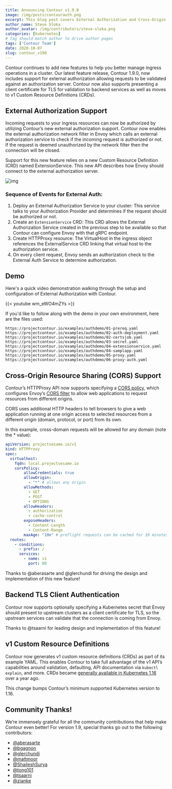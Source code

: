 ```yaml
---
title: Announcing Contour v1.9.0
image: /img/posts/contourauth.png
excerpt: This blog post covers External Authorization and Cross-Origin Resource Sharing (CORS) Support in Contour v1.9.0.
author_name: Steve Sloka
author_avatar: /img/contributors/steve-sloka.png
categories: [kubernetes]
# Tag should match author to drive author pages
tags: ['Contour Team']
date: 2020-10-07
slug: contour_v190
---
```


Contour continues to add new features to help you better manage ingress operations in a cluster. Our latest feature release, Contour 1.9.0, now includes support for external authorization allowing requests to be validated against an authorization server.  Contour now also supports presenting a client certificate for TLS for validation to backend services as well as moves to v1 Custom Resource Definitions (CRDs).

## External Authorization Support
Incoming requests to your ingress resources can now be authorized by utilizing Contour’s new external authorization support. Contour now enables the external authorization network filter in Envoy which calls an external authorization service to check if the incoming request is authorized or not. If the request is deemed unauthorized by the network filter then the connection will be closed.

Support for this new feature relies on a new Custom Resource Definition (CRD) named ExtensionService. This new API describes how Envoy should connect to the external authorization server.

![img](/img/posts/contourauth.png)

### Sequence of Events for External Auth:
1. Deploy an External Authorization Service to your cluster: This service talks to your Authorization Provider and determines if the request should be authorized or not.
2. Create an `ExtensionService` CRD: This CRD allows the External Authorization Service created in the previous step to be available so that Contour can configure Envoy with that gRPC endpoint.
3. Create HTTPProxy resource: The VirtualHost in the ingress object references the ExternalService CRD linking that virtual host to the authorization service. 
4. On every client request, Envoy sends an authorization check  to the External Auth Service to determine authorization.

## Demo
Here's a quick video demonstration walking through the setup and configuration of External Authorization with Contour.

{{< youtube wm_eWO4mZYs >}}

If you'd like to follow along with the demo in your own environment, here are the files used:
```
https://projectcontour.io/examples/authdemo/01-prereq.yaml
https://projectcontour.io/examples/authdemo/02-auth-deployment.yaml
https://projectcontour.io/examples/authdemo/02-certsjob.yaml
https://projectcontour.io/examples/authdemo/03-secret.yaml
https://projectcontour.io/examples/authdemo/04-extensionservice.yaml
https://projectcontour.io/examples/authdemo/04-samplapp.yaml
https://projectcontour.io/examples/authdemo/05-proxy.yaml
https://projectcontour.io/examples/authdemo/06-proxy-auth.yaml
``` 

## Cross-Origin Resource Sharing (CORS) Support
Contour’s HTTPProxy API now supports specifying a [CORS policy](https://projectcontour.io/docs/v1.9.0/httpproxy/#cors-policy), which configures Envoy’s [CORS filter](https://www.envoyproxy.io/docs/envoy/latest/configuration/http/http_filters/cors_filter) to allow web applications to request resources from different origins.

CORS uses additional HTTP headers to tell browsers to give a web application running at one origin access to selected resources from a different origin (domain, protocol, or port) from its own.

In this example, cross-domain requests will be allowed for any domain (note the * value):

```yaml
apiVersion: projectsesame.io/v1
kind: HTTPProxy
spec:
  virtualhost:
    fqdn: local.projectsesame.io
    corsPolicy:
        allowCredentials: true
        allowOrigin: 
          - "*" # allows any origin
        allowMethods:
          - GET
          - POST
          - OPTIONS
        allowHeaders: 
          - authorization
          - cache-control
        exposeHeaders: 
          - Content-Length
          - Content-Range
        maxAge: "10m" # preflight requests can be cached for 10 minutes. 
  routes:
    - conditions:
      - prefix: /
      services:
        - name: s1
          port: 80
```

Thanks to @aberasarte and @glerchundi for driving the design and implementation of this new feature!  

## Backend TLS Client Authentication
Contour now supports optionally specifying a Kubernetes secret that Envoy should present to upstream clusters as a client certificate for TLS, so the upstream services can validate that the connection is coming from Envoy.
 
Thanks to @tsaarni for leading design and implementation of this feature!

## v1 Custom Resource Definitions
Contour now generates v1 custom resource definitions (CRDs) as part of its example YAML.
This enables Contour to take full advantage of the v1 API’s capabilities around validation, defaulting, API documentation via `kubectl explain`, and more.
CRDs became [generally available in Kubernetes 1.16](https://kubernetes.io/blog/2019/09/18/kubernetes-1-16-release-announcement/#custom-resources-reach-general-availability) over a year ago.

This change bumps Contour’s minimum supported Kubernetes version to 1.16.

## Community Thanks!
We’re immensely grateful for all the community contributions that help make Contour even better! For version 1.9, special thanks go out to the following contributors:
- [@aberasarte](https://github.com/aberasarte)
- [@bgagnon](https://github.com/bgagnon)
- [@glerchundi](https://github.com/glerchundi)
- [@mattmoor](https://github.com/mattmoor)
- [@ShaileshSurya](https://github.com/ShaileshSurya)
- [@tong101](https://github.com/tong101)
- [@tsaarni](https://github.com/tsaarni)
- [@zianke](https://github.com/zianke)
